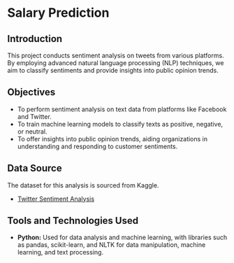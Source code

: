 # Salary Prediction

## Introduction

This project conducts sentiment analysis on tweets from various platforms. By employing advanced natural language processing (NLP) techniques, we aim to classify sentiments and provide insights into public opinion trends.

## Objectives

- To perform sentiment analysis on text data from platforms like Facebook and Twitter.
- To train machine learning models to classify texts as positive, negative, or neutral.
- To offer insights into public opinion trends, aiding organizations in understanding and responding to customer sentiments.

## Data Source

The dataset for this analysis is sourced from Kaggle.

- [Twitter Sentiment Analysis](https://www.kaggle.com/datasets/jp797498e/twitter-entity-sentiment-analysis)

## Tools and Technologies Used

- **Python:** Used for data analysis and machine learning, with libraries such as pandas, scikit-learn, and NLTK for data manipulation, machine learning, and text processing.
